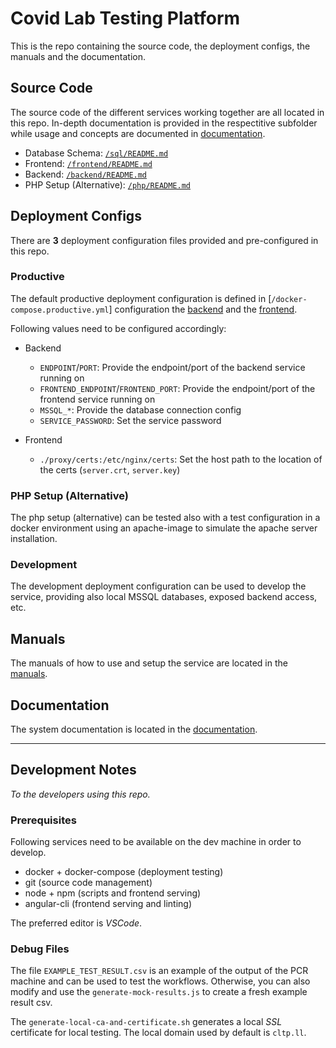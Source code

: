 # Covid Lab Testing Platform

This is the repo containing the source code, the deployment configs, the manuals and the documentation.

## Source Code

The source code of the different services working together are all located in this repo. In-depth documentation is provided in the respectitive subfolder while usage and concepts are documented in [documentation](#documentation).

* Database Schema: [`/sql/README.md`](/sql/README.md)
* Frontend: [`/frontend/README.md`](/frontend/README.md)
* Backend: [`/backend/README.md`](/backend/README.md)
* PHP Setup (Alternative): [`/php/README.md`](/php/README.md)

## Deployment Configs

There are **3** deployment configuration files provided and pre-configured in this repo.

### Productive

The default productive deployment configuration is defined in [`/docker-compose.productive.yml`] configuration the [backend](./backend) and the [frontend](./frontend).

Following values need to be configured accordingly:

* Backend
  * `ENDPOINT`/`PORT`: Provide the endpoint/port of the backend service running on
  * `FRONTEND_ENDPOINT`/`FRONTEND_PORT`: Provide the endpoint/port of the frontend service running on
  * `MSSQL_*`: Provide the database connection config
  * `SERVICE_PASSWORD`: Set the service password

* Frontend
  * `./proxy/certs:/etc/nginx/certs`: Set the host path to the location of the certs (`server.crt`, `server.key`)

### PHP Setup (Alternative)

The php setup (alternative) can be tested also with a test configuration in a docker environment using an apache-image to simulate the apache server installation.

### Development

The development deployment configuration can be used to develop the service, providing also local MSSQL databases, exposed backend access, etc.

## Manuals

The manuals of how to use and setup the service are located in the [manuals](/manuals/README.md).

## Documentation

The system documentation is located in the [documentation](/documentation/README.md).

*** 

## Development Notes

_To the developers using this repo._

### Prerequisites

Following services need to be available on the dev machine in order to develop.

* docker + docker-compose (deployment testing)
* git (source code management)
* node + npm (scripts and frontend serving)
* angular-cli (frontend serving and linting)

The preferred editor is _VSCode_.

### Debug Files

The file `EXAMPLE_TEST_RESULT.csv` is an example of the output of the PCR machine and can be used to test the workflows. Otherwise, you can also modify and use the `generate-mock-results.js` to create a fresh example result csv.

The `generate-local-ca-and-certificate.sh` generates a local _SSL_ certificate for local testing. The local domain used by default is `cltp.ll`.
